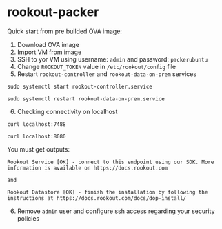 # rookout-packer

Quick start from pre builded OVA image:

1. Download OVA image
2. Import VM from image
3. SSH to yor VM using username: `admin` and password: `packerubuntu`
4. Change `ROOKOUT_TOKEN` value in `/etc/rookout/config` file
5. Restart `rookout-controller` and `rookout-data-on-prem` services
```
sudo systemctl start rookout-controller.service

sudo systemctl restart rookout-data-on-prem.service
```
6. Checking connectivity on localhost
```
curl localhost:7488

curl localhost:8080
```
You must get outputs:
```
Rookout Service [OK] - connect to this endpoint using our SDK. More information is available on https://docs.rookout.com

and

Rookout Datastore [OK] - finish the installation by following the instructions at https://docs.rookout.com/docs/dop-install/
```
6. Remove `admin` user and configure ssh access regarding your security policies 